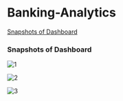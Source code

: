 # Banking-Analytics
[Snapshots of Dashboard](#snapshots-of-dashboard)

### Snapshots of Dashboard

![1](https://github.com/SushmaRaasi/Banking-Analytics/assets/79751402/87eee2ca-6e52-4c09-9437-945adaf7e3cf)

![2](https://github.com/SushmaRaasi/Banking-Analytics/assets/79751402/b8c84766-5644-48f4-98f7-0cdc2ab7dd58)

![3](https://github.com/SushmaRaasi/Banking-Analytics/assets/79751402/8de88e89-d928-4b1c-8e8d-4f60d922d3aa)
